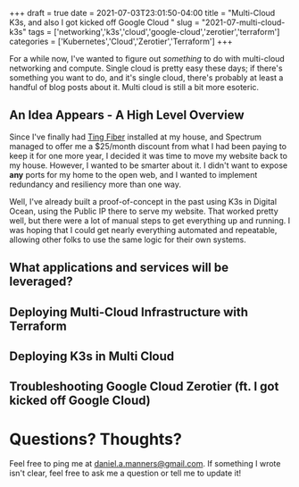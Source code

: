 +++ 
draft = true
date = 2021-07-03T23:01:50-04:00
title = "Multi-Cloud K3s, and also I got kicked off Google Cloud "
slug = "2021-07-multi-cloud-k3s" 
tags = ['networking','k3s','cloud','google-cloud','zerotier','terraform']
categories = ['Kubernetes','Cloud','Zerotier','Terraform']
+++

For a while now, I've wanted to figure out _something_ to do with multi-cloud networking and compute. Single cloud is pretty easy these days; if there's something you want to do, and it's single cloud, there's probably at least a handful of blog posts about it. Multi cloud is still a bit more esoteric.

## An Idea Appears - A High Level Overview

Since I've finally had [Ting Fiber](https://ting.com/internet) installed at my house, and Spectrum managed to offer me a $25/month discount from what I had been paying to keep it for one more year, I decided it was time to move my website back to my house. However, I wanted to be smarter about it. I didn't want to expose **any** ports for my home to the open web, and I wanted to implement redundancy and resiliency more than one way.

Well, I've already built a proof-of-concept in the past using K3s in Digital Ocean, using the Public IP there to serve my website. That worked pretty well, but there were a lot of manual steps to get everything up and running. I was hoping that I could get nearly everything automated and repeatable, allowing other folks to use the same logic for their own systems.

## What applications and services will be leveraged?

## Deploying Multi-Cloud Infrastructure with Terraform

## Deploying K3s in Multi Cloud

## Troubleshooting Google Cloud Zerotier (ft. I got kicked off Google Cloud)


# Questions? Thoughts?

Feel free to ping me at [daniel.a.manners@gmail.com](mailto:daniel.a.manners@gmail.com). If something I wrote isn't clear, feel free to ask me a question or tell me to update it!
